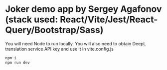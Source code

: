 # Joker demo app by Sergey Agafonov (stack used: React/Vite/Jest/React-Query/Bootstrap/Sass)

You will need Node to run locally. You will also need to obtain DeepL translation service API key and use it in vite.config.js

```bash
npm i
npm run dev
```
